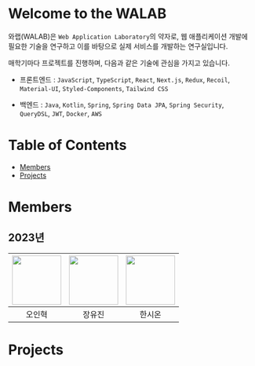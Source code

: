 # Welcome to the WALAB

와랩(WALAB)은 `Web Application Laboratory`의 약자로, 웹 애플리케이션 개발에 필요한 기술을 연구하고 이를 바탕으로 실제 서비스를 개발하는 연구실입니다.

매학기마다 프로젝트를 진행하며, 다음과 같은 기술에 관심을 가지고 있습니다.

- 프론트엔드 : `JavaScript`, `TypeScript`, `React`, `Next.js`, `Redux`, `Recoil`, `Material-UI`, `Styled-Components`, `Tailwind CSS`

- 백엔드 : `Java`, `Kotlin`, `Spring`, `Spring Data JPA`, `Spring Security`, `QueryDSL`, `JWT`, `Docker`, `AWS`

# Table of Contents

- [Members](#members)
- [Projects](#projects)

# Members

## 2023년

| [<img src="https://avatars.githubusercontent.com/u/49269218?v=4" width="100">](https://github.com/ohinhyuk) | [<img src="https://avatars.githubusercontent.com/u/89755770?v=4" width="100">](https://github.com/yujin9747) | [<img src="https://avatars.githubusercontent.com/u/45687157?v=4" width="100">](https://github.com/zionhann) |
| :---------------------------------------------------------------------------------------------------------: | :----------------------------------------------------------------------------------------------------------: | :---------------------------------------------------------------------------------------------------------: |
|                                                   오인혁                                                    |                                                    장유진                                                    |                                                   한시온                                                    |

# Projects
